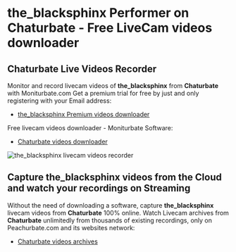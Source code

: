 # the_blacksphinx Performer on Chaturbate - Free LiveCam videos downloader

## Chaturbate Live Videos Recorder

Monitor and record livecam videos of **the_blacksphinx** from **Chaturbate** with Moniturbate.com
Get a premium trial for free by just and only registering with your Email address:
* [the_blacksphinx Premium videos downloader](https://moniturbate.com/request-demo-licence-key.html)

Free livecam videos downloader - Moniturbate Software:
* [Chaturbate videos downloader](https://moniturbate.com/moniturbate-download-software.html)

![the_blacksphinx livecam videos recorder](https://peachurnet.com/templates/moniturbate-software.png)


## Capture the_blacksphinx videos from the Cloud and watch your recordings on Streaming

Without the need of downloading a software, capture **the_blacksphinx** livecam videos from **Chaturbate** 100% online.
Watch Livecam archives from **Chaturbate** unlimitedly from thousands of existing recordings, only on Peachurbate.com and its websites network:
* [Chaturbate videos archives](https://peachurnet.com/)